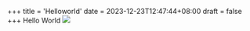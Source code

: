 +++
title = 'Helloworld'
date = 2023-12-23T12:47:44+08:00
draft = false
+++
Hello World
![](https://c.tenor.com/x8v1oNUOmg4AAAAd/rickroll-roll.gif)